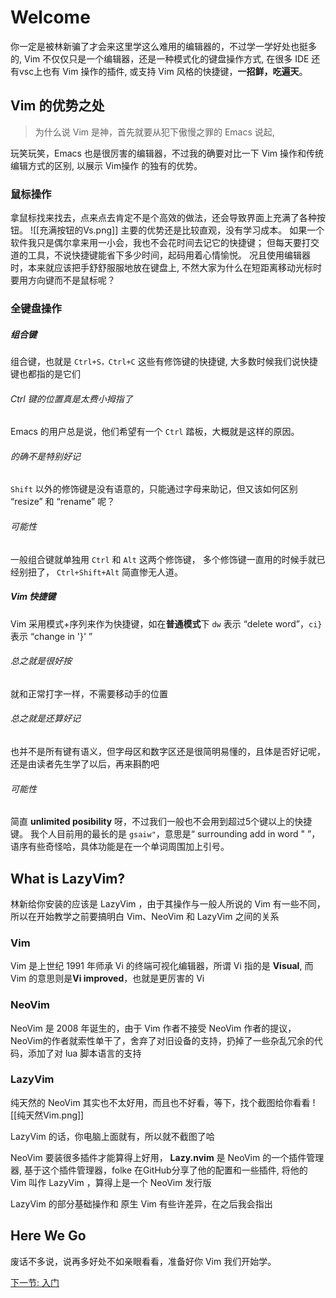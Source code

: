 # Welcome

你一定是被林新骗了才会来这里学这么难用的编辑器的，不过学一学好处也挺多的,
Vim 不仅仅只是一个编辑器，还是一种模式化的键盘操作方式,
在很多 IDE 还有vsc上也有 Vim 操作的插件,
或支持 Vim 风格的快捷键，**一招鲜，吃遍天**。

## Vim 的优势之处

> 为什么说 Vim 是神，首先就要从犯下傲慢之罪的 Emacs 说起,

玩笑玩笑，Emacs 也是很厉害的编辑器，不过我的确要对比一下 Vim 操作和传统编辑方式的区别,
以展示 Vim操作 的独有的优势。

### 鼠标操作

拿鼠标找来找去，点来点去肯定不是个高效的做法，还会导致界面上充满了各种按钮。
![[充满按钮的Vs.png]]
主要的优势还是比较直观，没有学习成本。
如果一个软件我只是偶尔拿来用一小会，我也不会花时间去记它的快捷键；
但每天要打交道的工具，不说快捷键能省下多少时间，起码用着心情愉悦。
况且使用编辑器时，本来就应该把手舒舒服服地放在键盘上,
不然大家为什么在短距离移动光标时要用方向键而不是鼠标呢？

### 全键盘操作

##### 组合键

组合键，也就是 `Ctrl+S，Ctrl+C` 这些有修饰键的快捷键,
大多数时候我们说快捷键也都指的是它们

###### Ctrl 键的位置真是太费小拇指了  

Emacs 的用户总是说，他们希望有一个 `Ctrl` 踏板，大概就是这样的原因。

###### 的确不是特别好记

`Shift` 以外的修饰键是没有语意的，只能通过字母来助记，但又该如何区别 “resize” 和 “rename” 呢？

###### 可能性

一般组合键就单独用 `Ctrl` 和 `Alt` 这两个修饰键， 多个修饰键一直用的时候手就已经别扭了， `Ctrl+Shift+Alt` 简直惨无人道。

##### Vim 快捷键

Vim 采用模式+序列来作为快捷键，如在**普通模式**下 `dw` 表示 “delete word”，`ci}` 表示 “change in '}' ”

###### 总之就是很好按

就和正常打字一样，不需要移动手的位置

###### 总之就是还算好记

也并不是所有键有语义，但字母区和数字区还是很简明易懂的，且体是否好记呢，还是由读者先生学了以后，再来斟酌吧

###### 可能性

简直 **unlimited posibility** 呀，不过我们一般也不会用到超过5个键以上的快捷键。
我个人目前用的最长的是 `gsaiw"`，意思是“ surrounding add in word " ”，语序有些奇怪哈，具体功能是在一个单词周围加上引号。

## What is LazyVim?

林新给你安装的应该是 LazyVim ，由于其操作与一般人所说的 Vim 有一些不同，所以在开始教学之前要搞明白 Vim、NeoVim 和 LazyVim 之间的关系

### Vim

Vim 是上世纪 1991 年师承 Vi 的终端可视化编辑器，所谓 Vi 指的是 **Visual**,
而 Vim 的意思则是**Vi improved**，也就是更厉害的 Vi

### NeoVim

NeoVim 是 2008 年诞生的，由于 Vim 作者不接受 NeoVim
作者的提议，NeoVim的作者就索性单干了，舍弃了对旧设备的支持，扔掉了一些杂乱冗余的代码，添加了对 lua 脚本语言的支持

### LazyVim

纯天然的 NeoVim 其实也不太好用，而且也不好看，等下，找个截图给你看看
![[纯天然Vim.png]]

LazyVim 的话，你电脑上面就有，所以就不截图了哈

NeoVim 要装很多插件才能算得上好用， **Lazy.nvim** 是 NeoVim 的一个插件管理器,
基于这个插件管理器，folke 在GitHub分享了他的配置和一些插件,
将他的 Vim 叫作 LazyVim ，算得上是一个 NeoVim 发行版

LazyVim 的部分基础操作和 原生 Vim 有些许差异，在之后我会指出

## Here We Go

废话不多说，说再多好处不如亲眼看看，准备好你 Vim 我们开始学。

[下一节: 入门](./1.Vim进入与退出.md)
